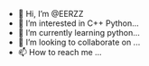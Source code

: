 - 👋 Hi, I’m @EERZZ
- 👀 I’m interested in C++ Python...
- 🌱 I’m currently learning python...
- 💞️ I’m looking to collaborate on ...
- 📫 How to reach me ...

<!---
EERZZ/EERZZ is a ✨ special ✨ repository because its `README.md` (this file) appears on your GitHub profile.
You can click the Preview link to take a look at your changes.
--->
